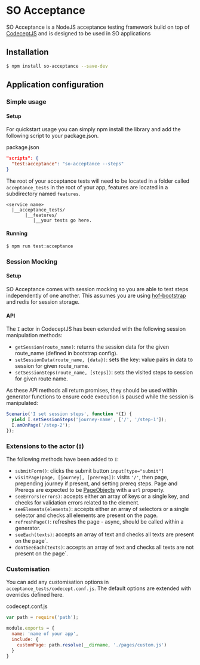 # SO Acceptance

SO Acceptance is a NodeJS acceptance testing framework build on top of [CodeceptJS](https://github.com/Codeception/CodeceptJS) and is designed to be used in SO applications

## Installation

```bash
$ npm install so-acceptance --save-dev
```

## Application configuration

### Simple usage

#### Setup

For quickstart usage you can simply npm install the library and add the following script to your package.json.

package.json
```json
"scripts": {
  "test:acceptance": "so-acceptance --steps"
}
```

The root of your acceptance tests will need to be located in a folder called `acceptance_tests` in the root of your app, features are located in a subdirectory named `features`.

```
<service name>
  |__acceptance_tests/
       |__features/
          |__your tests go here.
```

#### Running

```bash
$ npm run test:acceptance
```

### Session Mocking

#### Setup

SO Acceptance comes with session mocking so you are able to test steps independently of one another. This assumes you are using  [hof-bootstrap](https://github.com/UKHomeOffice/hof-bootstrap/) and redis for session storage.

#### API

The `I` actor in CodeceptJS has been extended with the following session manipulation methods:

* `getSession(route_name)`: returns the session data for the given route_name (defined in bootstrap config).
* `setSessionData(route_name, {data})`: sets the key: value pairs in data to session for given route_name.
* `setSessionSteps(route_name, [steps])`: sets the visited steps to session for given route name.

As these API methods all return promises, they should be used within generator functions to ensure code execution is paused while the session is manipulated:

```js
Scenario('I set session steps', function *(I) {
  yield I.setSessionSteps('journey-name', ['/', '/step-1']);
  I.amOnPage('/step-2');
});
```

### Extensions to the actor (`I`)

The following methods have been added to `I`:

* `submitForm()`: clicks the submit button `input[type="submit"]`
* `visitPage(page, [journey], [prereqs])`: visits `'/'`, then page, prepending journey if present, and setting prereq steps. Page and Prereqs are expected to be [PageObjects](https://github.com/Codeception/CodeceptJS/blob/master/docs/pageobjects.md) with a `url` property.
* `seeErrors(errors)`: accepts either an array of keys or a single key, and checks for validation errors related to the element.
* `seeElements(elements)`: accepts either an array of selectors or a single selector and checks all elements are present on the page.
* `refreshPage()`: refreshes the page - async, should be called within a generator.
* `seeEach(texts)`: accepts an array of text and checks all texts are present on the page`.
* `dontSeeEach(texts)`: accepts an array of text and checks all texts are not present on the page`.

### Customisation

You can add any customisation options in `acceptance_tests/codecept.conf.js`. The default options are extended with overrides defined here.

codecept.conf.js
```js
var path = require('path');

module.exports = {
  name: 'name of your app',
  include: {
    customPage: path.resolve(__dirname, './pages/custom.js')
  }
}
```
